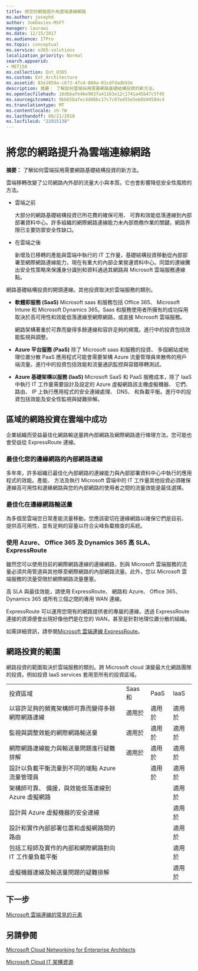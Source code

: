 ```yaml
---
title: 將您的網路提升為雲端連線網路
ms.author: josephd
author: JoeDavies-MSFT
manager: laurawi
ms.date: 12/15/2017
ms.audience: ITPro
ms.topic: conceptual
ms.service: o365-solutions
localization_priority: Normal
search.appverid:
- MET150
ms.collection: Ent_O365
ms.custom: Ent_Architecture
ms.assetid: 83e2859a-c673-47c4-880a-01cdfdadb93e
description: 摘要： 了解如何雲端採用需要網路基礎結構投資的新方法。
ms.openlocfilehash: 16dbbafe46e903fa41163e12c1741a45b47c5f45
ms.sourcegitcommit: 9bb65bafec4dd6bc17c7c07ed55e5eb6b94584c4
ms.translationtype: MT
ms.contentlocale: zh-TW
ms.lasthandoff: 08/21/2018
ms.locfileid: "22915138"
---
```

# <a name="evolving-your-network-for-cloud-connectivity"></a>將您的網路提升為雲端連線網路

 **摘要：** 了解如何雲端採用需要網路基礎結構投資的新方法。
  
雲端移轉改變了公司網路內外部的流量大小與本質。它也會影響降低安全性風險的方法。
  
- 雲端之前
    
    大部分的網路基礎結構投資已所花費的確保可用、 可靠和效能低落連線到內部部署資料中心。許多組織的網際網路連線能力未內部商務作業的關鍵。網路界限已主要防禦安全性缺口。
    
- 在雲端之後
    
    新增及已移轉的產能與雲端中執行的 IT 工作量，基礎結構投資移動從內部部署至網際網路連線能力，現在有重大的內部企業營運資料中心。同盟的連線騰出安全性策略來保護身分識別和資料通過其網路與 Microsoft 雲端服務連線點。
    
網路基礎結構投資的開頭連線。其他投資取決於雲端服務的類別。
  
- **軟體即服務 (SaaS)** Microsoft saas 和服務包括 Office 365、 Microsoft Intune 和 Microsoft Dynamics 365。Saas 和服務使用者所擁有的成功採用取決於高可用性和效能低落連線至網際網路，或直接 Microsoft 雲端服務。
    
    網路架構著重於可靠而變得多餘連線和容許足夠的頻寬。進行中的投資包括效能監視與調整。
    
- **Azure 平台服務 (PaaS)** 除了 Microsoft saas 和服務的投資、 多個網站或地理位置分散 PaaS 應用程式可能會需要架構 Azure 流量管理員來散佈的用戶端流量。進行中的投資包括效能和流量通訊監控與容錯移轉測試。
    
- **Azure 基礎架構以服務 (IaaS)** Microsoft SaaS 和 PaaS 服務成本，除了 IaaS 中執行 IT 工作量需要設計及設定的 Azure 虛擬網路該主機虛擬機器、 它們、 路由、 IP 上執行應用程式的安全連線處理、 DNS、 和負載平衡。進行中的投資包括效能及安全性監視與疑難排解。
    
## <a name="areas-of-networking-investment-for-success-in-the-cloud"></a>區域的網路投資在雲端中成功

企業組織而受益最佳化網路輸送量跨內部網路及網際網路進行條理方法。您可能也會受益從 ExpressRoute 連線。
  
### <a name="optimize-intranet-connectivity-to-your-edge-network"></a>最佳化您的邊緣網路的內部網路連線

多年來，許多組織已最佳化內部網路的連線能力與內部部署資料中心中執行的應用程式的效能。產能、 方法及執行 Microsoft 雲端中的 IT 工作量其他投資必須確保連線高可用性和邊緣網路與您的內部網路的使用者之間的流量效能是最佳選擇。
  
### <a name="optimize-throughput-at-your-edge-network"></a>最佳化在邊緣網路輸送量

為多個至雲端您日常產能流量移動，您應該密切在邊緣網路以確保它們是目前、 提供高可用性，並有足夠的容量以符合尖峰負載檢查的系統。
  
### <a name="for-a-high-sla-to-azure-office-365-and-dynamics-365-use-expressroute"></a>使用 Azure、 Office 365 及 Dynamics 365 高 SLA、 ExpressRoute

雖然您可以使用目前的網際網路連線的邊緣網路，到與 Microsoft 雲端服務的流量必須共用管道與其他移至網際網路的內部網路流量。此外，您以 Microsoft 雲端服務的流量受限於網際網路流量壅塞。
  
高 SLA 與最佳效能，請使用 ExpressRoute、 網路和 Azure、 Office 365、 Dynamics 365 或所有三個之間的專用 WAN 連線。 
  
ExpressRoute 可以運用您現有的網路提供者的專屬的連線。透過 ExpressRoute 連接的資源便會出現好像他們是在您的 WAN，甚至是針對地理位置分散的組織。
  
如需詳細資訊，請參閱[Microsoft 雲端連線 ExpressRoute](expressroute-for-microsoft-cloud-connectivity.md)。
  
## <a name="scope-of-network-investments"></a>網路投資的範圍

網路投資的範圍取決於雲端服務的類別。跨 Microsoft cloud 演變最大化網路團隊的投資。例如投資 IaaS services 套用至所有的投資區域。
  
|||||
|:-----|:-----|:-----|:-----|
|投資區域  <br/> |Saas 和  <br/> |PaaS  <br/> |IaaS  <br/> |
|以容許足夠的頻寬架構師可靠而變得多餘網際網路連線  <br/> |適用於  <br/> |適用於  <br/> |適用於  <br/> |
|監視與調整效能的網際網路輸送量  <br/> |適用於  <br/> |適用於  <br/> |適用於  <br/> |
|網際網路連線能力與輸送量問題進行疑難排解  <br/> |適用於  <br/> |適用於  <br/> |適用於  <br/> |
|設計以負載平衡流量到不同的端點 Azure 流量管理員  <br/> ||適用於  <br/> |適用於  <br/> |
|架構師可靠、 備援，與效能低落連線到 Azure 虛擬網路  <br/> |||適用於  <br/> |
|設計與 Azure 虛擬機器的安全連線  <br/> |||適用於  <br/> |
|設計和實作內部部署位置和虛擬網路間的路由  <br/> |||適用於  <br/> |
|包括工程師及實作的內部和網際網路對向 IT 工作量負載平衡  <br/> |||適用於  <br/> |
|虛擬機器連線及輸送量問題的疑難排解  <br/> |||適用於  <br/> |
   
## <a name="next-step"></a>下一步

[Microsoft 雲端連線的常見的元素](common-elements-of-microsoft-cloud-connectivity.md)

## <a name="see-also"></a>另請參閱

[Microsoft Cloud Networking for Enterprise Architects](microsoft-cloud-networking-for-enterprise-architects.md)
  
[Microsoft Cloud IT 架構資源](microsoft-cloud-it-architecture-resources.md)



